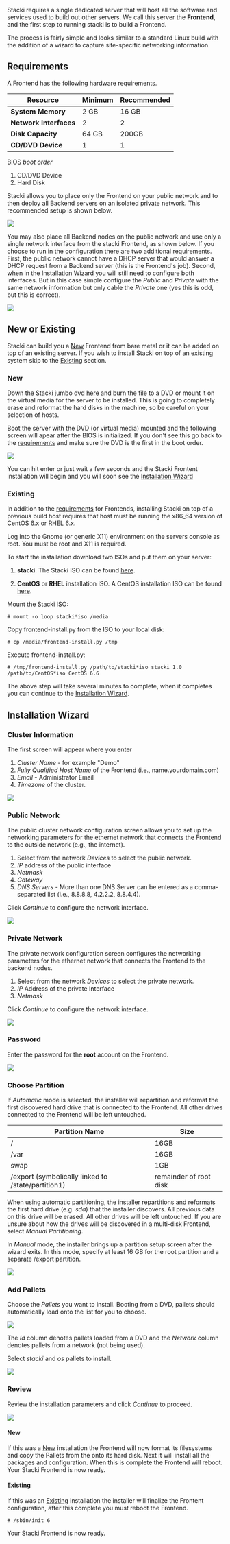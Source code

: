 Stacki requires a single dedicated server that will host all 
the software and services used to build out other servers. We 
call this server the **Frontend**, and the first step to running 
stacki is to build a Frontend. 

The process is fairly simple and looks similar to a standard Linux
build with the addition of a wizard to capture site-specific
networking information.

## Requirements 
 
A Frontend has the following hardware requirements.  

**Resource** | Minimum | Recommended  
--- | --- | ---
**System Memory** | 2 GB | 16 GB  
**Network Interfaces** | 2 | 2  
**Disk Capacity** | 64 GB | 200GB  
**CD/DVD Device** | 1 | 1  
 
BIOS _boot order_
 
1. CD/DVD Device  
2. Hard Disk  
 
Stacki allows you to place only the Frontend on your public network
and to then deploy all Backend servers on an isolated private network.
This recommended setup is shown below.

![](images/cluster-architecture-two-networks.png)

You may also place all Backend nodes on the public network and use
only a single network interface from the stacki Frontend, as shown
below.
If you choose to run in the configuration there are two additional
requirements.
First, the public network cannot have a DHCP server that would answer
a DHCP request from a Backend server (this is the Frontend's job).
Second, when in the Installation Wizard you will still need to
configure both interfaces.
But in this case simple configure the _Public_ and _Private_ with the
same network information but only cable the _Private_ one (yes this is
odd, but this is correct).

![](images/cluster-architecture-one-network.png) 



## New or Existing

Stacki can build you a [New](#new) Frontend from bare metal or it can be added on
top of an existing server.
If you wish to install Stacki on top of an existing system skip to the
[Existing](#existing) section.

### New

Down the Stacki jumbo dvd [here](https://s3.amazonaws.com/stacki/1.0/stacki-os-1.0.x86_64.disk1.iso) and burn the file to a DVD or
mount it on the virtual media for the server to be installed.
This is going to completely erase and reformat the hard disks in the
machine, so be careful on your selection of hosts.

Boot the server with the DVD (or virtual media) mounted and the
following screen will apear after the BIOS is initialized.
If you don't see this go back to the [requirements](#requirements) and
make sure the DVD is the first in the boot order.

![](images/stack-iso-boot.png)

You can hit enter or just wait a few seconds and the Stacki
Frontent installation will begin and you will soon see the
[Installation Wizard](#installation-wizard)

### Existing

In addition to the [requirements](#requirements) for Frontends,
installing Stacki on top of a previous build host requires that host
must be running the x86_64 version of CentOS 6.x or RHEL 6.x.

Log into the Gnome (or generic X11) environment on the servers console
as root.
You must be root and X11 is required.

To start the installation download two ISOs and put them on your server:

1. **stacki**. The Stacki ISO can be found [here](http://stacki.s3.amazonaws.com/1.0/stacki-1.0-I.x86_64.disk1.iso).

2. **CentOS** or **RHEL** installation ISO. A CentOS installation ISO can be found [here](http://isoredirect.centos.org/centos/6/isos/x86_64/).

Mount the Stacki ISO:

    # mount -o loop stacki*iso /media

Copy frontend-install.py from the ISO to your local disk:


    # cp /media/frontend-install.py /tmp


Execute frontend-install.py:


    # /tmp/frontend-install.py /path/to/stacki*iso stacki 1.0 /path/to/CentOS*iso CentOS 6.6


The above step will take several minutes to complete,
when it completes you can continue to the [Installation Wizard](#installation-wizard).


## Installation Wizard

### Cluster Information

The first screen will appear where you enter

1. _Cluster Name_ - for example "Demo"
2. _Fully Qualified Host Name_ of the Frontend (i.e., name.yourdomain.com)
3. _Email_ - Administrator Email
4. _Timezone_ of the cluster.

![](images/stacki_config_step_1b.png)

### Public Network

The public cluster network configuration screen allows you to set up the
networking parameters for the ethernet network that connects the Frontend to the
outside network (e.g., the internet).

1. Select from the network _Devices_ to select the public network.
2. _IP_ address of the public interface
3. _Netmask_
4. _Gateway_
5. _DNS Servers_ - More than one DNS Server can be entered as a comma-separated list (i.e., 8.8.8.8, 4.2.2.2, 8.8.4.4).

Click _Continue_ to configure the network interface. 

![](images/stacki_config_step_2b.png)

### Private Network

The private network configuration screen configures the
networking parameters for the ethernet network that
connects the Frontend to the backend nodes.

1. Select from the network _Devices_ to select the private network.
2. _IP_ Address of the private Interface
3. _Netmask_

Click _Continue_ to configure the network interface.
 

![](images/stacki_config_step_3b.png)

### Password

Enter the password for the **root** account on the Frontend.

![](images/stacki_config_step_4.png)

### Choose Partition

If _Automatic_ mode is selected, the installer will
repartition and reformat the first discovered hard drive
that is connected to the Frontend. All other drives
connected to the Frontend will be left untouched.

| Partition Name | Size |
| --------------- | ---- |
|       /        | 16GB |
|       /var     | 16GB |
|       swap     |  1GB | 
| /export (symbolically linked to /state/partition1)|remainder of root disk|

When using automatic partitioning, the installer repartitions
and reformats the first hard drive (e.g. _sda_) that the installer
discovers. All previous data on this drive will be erased.
All other drives will be left untouched. If you are unsure about how
the drives will be discovered in a multi-disk Frontend,
select _Manual Partitioning_.

In _Manual_ mode, the installer brings up a partition setup
screen after the wizard exits. In this mode, specify at least 16 GB
for the root partition and a separate /export partition.

![](images/stacki_config_step_5.png)

### Add Pallets

Choose the _Pallets_ you want to install.
Booting from a DVD, pallets should automatically load onto the list for you to choose.

![](images/stacki_config_step_6a_2.png)

The _Id_ column denotes pallets loaded from a DVD and the _Network_ column denotes pallets from a network (not being used).

Select _stacki_ and _os_ pallets to install.

![](images/stacki_config_step_6b_2.png)

### Review

Review the installation parameters and click _Continue_ to proceed.

![](images/stacki_config_step_7_2.png) 

#### New

If this was a [New](#new) installation the Frontend will now format
its filesystems and copy the Pallets from the onto its hard disk.
Next it will install all the packages and configuration.
When this is complete the Frontend will reboot.
Your Stacki Frontend is now ready. 

#### Existing

If this was an [Existing](#existing) installation the installer will finalize the
Frontent configuration, after this complete you must reboot the
Frontend.

    # /sbin/init 6

Your Stacki Frontend is now ready. 
